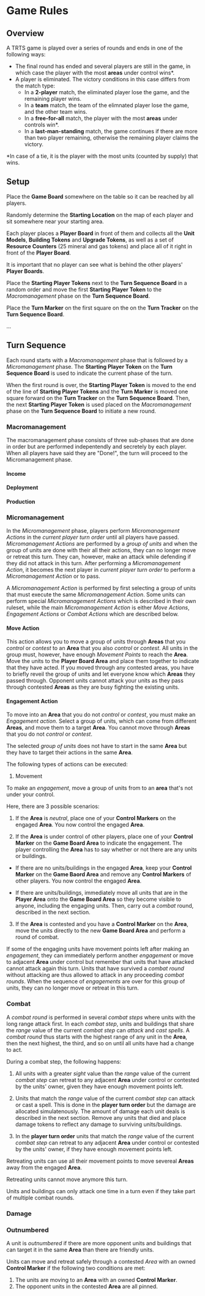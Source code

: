 # Game Rules

## Overview
A TRTS game is played over a series of rounds and ends in one of the following ways:

- The final round has ended and several players are still in the game, in which case the player with the most **areas** under control wins*.
- A player is eliminated. The victory conditions in this case differs from the match type:
  - In a **2-player** match, the eliminated player lose the game, and the remaining player wins.
  - In a **team** match, the team of the elimnated player lose the game, and the other team wins.
  - In a **free-for-all** match, the player with the most **areas** under controls win*.
  - In a **last-man-standing** match, the game continues if there are more than two player remaining, otherwise the remaining player claims the victory.

*In case of a tie, it is the player with the most units (counted by supply) that wins.

## Setup

Place the **Game Board** somewhere on the table so it can be reached by all players.

Randomly determine the **Starting Location** on the map of each player and sit somewhere near your starting area.

Each player places a **Player Board** in front of them and collects all the **Unit Models**, **Building Tokens** and **Upgrade Tokens**, as well as a set of **Resource Counters** (25 mineral and gas tokens) and place all of it right in front of the **Player Board**.

It is important that no player can see what is behind the other players' **Player Boards**.

Place the **Starting Player Tokens** next to the **Turn Sequence Board** in a random order and move the first **Starting Player Token** to the _Macromanagement_ phase on the **Turn Sequence Board**.

Place the **Turn Marker** on the first square on the on the **Turn Tracker** on the **Turn Sequence Board**.

...

## Turn Sequence 

Each round starts with a _Macromanagement_ phase that is followed by a _Micromanagement_ phase. The **Starting Player Token** on the **Turn Sequence Board** is used to indicate the current phase of the turn.

When the first round is over, the **Starting Player Token** is moved to the end of the line of **Starting Player Tokens** and the **Turn Marker** is moved one square forward on the **Turn Tracker** on the **Turn Sequence Board**. Then, the next **Starting Player Token** is used placed on the _Macromanagement_ phase on the **Turn Sequence Board** to initiate a new round.

### Macromanagement

The macromanagement phase consists of three sub-phases that are done in order but are performed indepentendly and secretely by each player. When all players have said they are "Done!", the turn will proceed to the Micromanagement phase.

#### Income

#### Deployment

#### Production

### Micromanagement

In the _Micromanagement_ phase, players perform _Micromanagement Actions_ in the _current player turn order_ until all players have passed. _Micromanagement Actions_ are performed by a _group of units_ and when the group of units are done with their all their actions, they can no longer move or retreat this turn. They can, however, make an attack while defending if they did not attack in this turn. After performing a _Micromanagement Action_, it becomes the next player in _current player turn order_ to perform a _Micromanagement Action_ or to pass.

A _Micromanagement Action_ is performed by first selecting a group of units that must execute the same _Micromanagement Action_. Some units can perform special _Micromanagement Actions_ which is described in their own ruleset, while the main _Micromanagement Action_ is either _Move Actions_, _Engagement Actions_ or _Combat Actions_ which are described below.

#### Move Action

This action allows you to move a group of units through **Areas** that you _control_ or _contest_ to an **Area** that you also _control_ or _contest_. All units in the group must, however, have enough _Movement Points_ to reach the **Area**. Move the units to the **Player Board Area** and place them together to indicate that they have acted. If you moved through any contested areas, you have to briefly reveil the group of units and let everyone know which **Areas** they passed through. Opponent units cannot attack your units as they pass through contested **Areas** as they are busy fighting the existing units. 

#### Engagement Action

To move into an **Area** that you do not _control_ or _contest_, you must make an _Engagement action_. Select a group of units, which can come from different **Areas**, and move them to a target **Area**. You cannot move through **Areas** that you do not _control_ or _contest_.


The selected _group of units_ does not have to start in the same **Area** but they have to target their actions in the same **Area**.

The following types of actions can be executed:

1. Movement

To make an _engagement_, move a group of units from to an **area** that's not under your control. 

Here, there are 3 possible scenarios:

1. If the **Area** is _neutral_, place one of your **Control Markers** on the engaged **Area**. You now control the engaged **Area**. 

2. If the **Area** is under control of other players, place one of your **Control Marker** on the **Game Board Area** to indicate the engagement. 
The player controlling the **Area** has to say whether or not there are any units or buildings.

* If there are no units/buildings in the engaged **Area**, keep your **Control Marker** on the **Game Baord Area** and remove any **Control Markers** of other players. 
You now control the engaged **Area**.

* If there are units/buildings, immediately move all units that are in the **Player Area** onto the **Game Board Area** so they become visible to anyone, including the engaging units.
Then, carry out a _combat_ round, described in the next section.

3. If the **Area** is contested and you have a **Control Marker** on the **Area**, move the units directly to the new **Game Board Area** and perform a round of combat.

If some of the engaging units have movement points left after making an _engagement_, they can immediately perform another _engagement_ or move to adjacent **Area** under control but remember that units that have attacked cannot attack again this turn. Units that have survived a _combat round_ without attacking are thus allowed to attack in any proceeding _combat rounds_. When the sequence of _engagements_ are over for this group of units, they can no longer move or retreat in this turn.

### Combat
A _combat round_ is performed in several _combat steps_ where units with the long range attack first. In each _combat step_, units and buildings that share the _range_ value of the current _combat step_ can _attack_ and _cast spells_. A _combat round_ thus starts with the highest range of any unit in the **Area**, then the next highest, the third, and so on until all units have had a change to act. 

During a combat step, the following happens:

1. All units with a greater _sight_ value than the _range_ value of the current _combat step_ can retreat to any adjacent **Area** under control or contested by the units' owner, given they have enough movement points left.

2. Units that match the _range_ value of the current _combat step_ can attack or cast a spell. This is done in the **player turn order** but the damage are allocated simulatenously. The amount of damage each unit deals is described in the next section. Remove any units that died and place damage tokens to reflect any damage to surviving units/buildings.

3. In the **player turn order** units that match the _range_ value of the current _combat step_ can retreat to any adjacent **Area** under control or contested by the units' owner, if they have enough movement points left. 

Retreating units can use all their movement points to move severeal **Areas** away from the engaged **Area**. 

Retreating units cannot move anymore this turn. 

Units and buildings can only attack one time in a turn even if they take part of multiple combat rounds. 

### Damage




### Outnumbered
A unit is _outnumbered_ if there are more opponent units and buildings that can target it in the same **Area** than there are friendly units.

Units can move and retreat safely through a contested *Area* with an owned **Control Marker** if the following two conditions are met:

1. The units are moving to an **Area** with an owned **Control Marker**.
2. The opponent units in the contested **Area** are all pinned.


